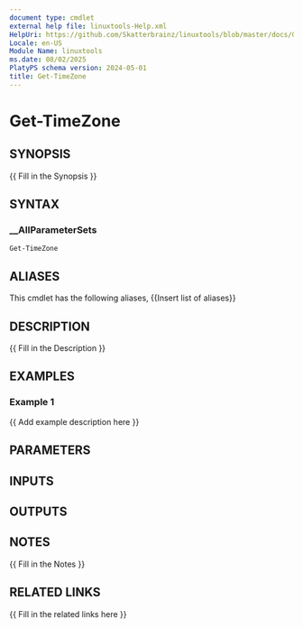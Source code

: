 ```yaml
---
document type: cmdlet
external help file: linuxtools-Help.xml
HelpUri: https://github.com/Skatterbrainz/linuxtools/blob/master/docs/Get-TimeZone.md
Locale: en-US
Module Name: linuxtools
ms.date: 08/02/2025
PlatyPS schema version: 2024-05-01
title: Get-TimeZone
---
```


# Get-TimeZone

## SYNOPSIS

{{ Fill in the Synopsis }}

## SYNTAX

### __AllParameterSets

```
Get-TimeZone
```

## ALIASES

This cmdlet has the following aliases,
  {{Insert list of aliases}}

## DESCRIPTION

{{ Fill in the Description }}

## EXAMPLES

### Example 1

{{ Add example description here }}

## PARAMETERS

## INPUTS

## OUTPUTS

## NOTES

{{ Fill in the Notes }}

## RELATED LINKS

{{ Fill in the related links here }}

